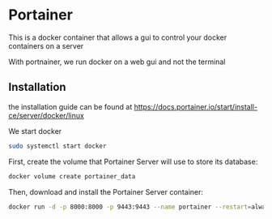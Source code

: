 # Portainer

This is a docker container that allows a gui to control your docker containers on a server 

With portnainer, we run docker on a web gui and not the terminal

## Installation

the installation guide can be found at https://docs.portainer.io/start/install-ce/server/docker/linux

We start docker

```bash
sudo systemctl start docker
```

First, create the volume that Portainer Server will use to store its database:

```bash
docker volume create portainer_data
```

Then, download and install the Portainer Server container:

```bash
docker run -d -p 8000:8000 -p 9443:9443 --name portainer --restart=always -v /var/run/docker.sock:/var/run/docker.sock -v portainer_data:/data portainer/portainer-ce:latest
```

